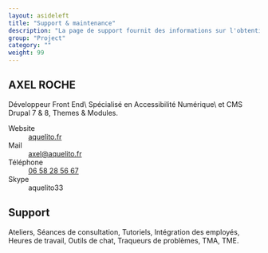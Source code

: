 ```yaml
---
layout: asideleft
title: "Support & maintenance"
description: "La page de support fournit des informations sur l'obtention d'aide sur l'utilisation du thème."
group: "Project"
category: ""
weight: 99
---
```


## AXEL ROCHE

Développeur Front End\\
Spécialisé en Accessibilité Numérique\\
et CMS Drupal 7 & 8, Themes & Modules.

<dl class="definition-inline">
  <dt class="bold">Website</dt>
  <dd><a href="https://aquelito.fr" rel="external">aquelito.fr</a></dd>
  <dt class="bold">Mail</dt>
  <dd><a href="mailto:axel@aquelito.fr">axel@aquelito.fr</a></dd>
  <dt class="bold">Téléphone</dt>
  <dd><a href="tel:33658285667">06 58 28 56 67</a></dd>
  <dt class="bold">Skype</dt>
  <dd>aquelito33</dd>
</dl>

## Support

Ateliers, Séances de consultation, Tutoriels, Intégration des employés, Heures de travail, Outils de chat, Traqueurs de problèmes, TMA, TME.
